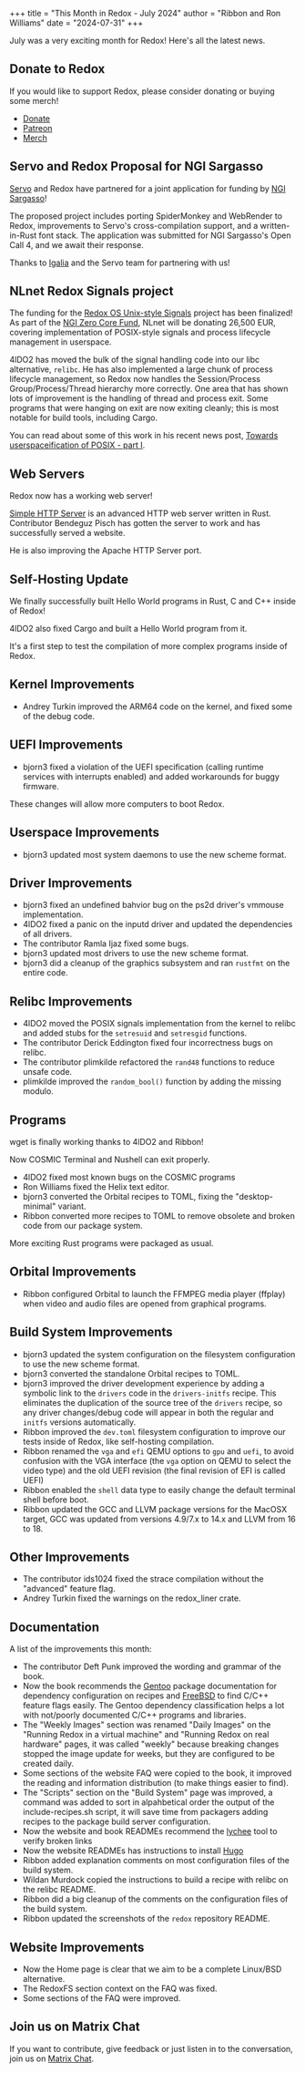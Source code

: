 +++
title = "This Month in Redox - July 2024"
author = "Ribbon and Ron Williams"
date = "2024-07-31"
+++

July was a very exciting month for Redox! Here's all the latest news.

## Donate to Redox

If you would like to support Redox, please consider donating or buying some merch!

- [Donate](https://www.redox-os.org/donate/)
- [Patreon](https://www.patreon.com/redox_os)
- [Merch](https://redox-os.creator-spring.com/)

## Servo and Redox Proposal for NGI Sargasso

[Servo](https://servo.org/) and Redox have partnered for a joint application for funding by [NGI Sargasso](https://ngisargasso.eu/)!

The proposed project includes porting SpiderMonkey and WebRender to Redox,
improvements to Servo's cross-compilation support, and a written-in-Rust font stack.
The application was submitted for NGI Sargasso's Open Call 4, and we await their response.

Thanks to [Igalia](https://www.igalia.com/) and the Servo team for partnering with us!

## NLnet Redox Signals project

The funding for the [Redox OS Unix-style Signals](https://nlnet.nl/project/RedoxOS-Signals/) project has been finalized!
As part of the [NGI Zero Core Fund](https://nlnet.nl/core), NLnet will be donating 26,500 EUR,
covering implementation of POSIX-style signals and process lifecycle management in userspace.

4lDO2 has moved the bulk of the signal handling code into our libc alternative, `relibc`.
He has also implemented a large chunk of process lifecycle management,
so Redox now handles the Session/Process Group/Process/Thread hierarchy more correctly.
One area that has shown lots of improvement is the handling of thread and process exit.
Some programs that were hanging on exit are now exiting cleanly;
this is most notable for build tools, including Cargo.

You can read about some of this work in his recent news post, [Towards userspaceification of POSIX - part I](https://www.redox-os.org/news/kernel-11/).

## Web Servers

Redox now has a working web server!

[Simple HTTP Server](https://github.com/TheWaWaR/simple-http-server) is an advanced HTTP web server written in Rust.
Contributor Bendeguz Pisch has gotten the server to work and has successfully served a website.

He is also improving the Apache HTTP Server port.

## Self-Hosting Update

We finally successfully built Hello World programs in Rust, C and C++ inside of Redox!

4lDO2 also fixed Cargo and built a Hello World program from it.

It's a first step to test the compilation of more complex programs inside of Redox.

## Kernel Improvements

- Andrey Turkin improved the ARM64 code on the kernel, and fixed some of the debug code.

## UEFI Improvements

- bjorn3 fixed a violation of the UEFI specification (calling runtime services with interrupts enabled) and added workarounds for buggy firmware.

These changes will allow more computers to boot Redox.

## Userspace Improvements

- bjorn3 updated most system daemons to use the new scheme format.

## Driver Improvements

- bjorn3 fixed an undefined bahvior bug on the ps2d driver's vmmouse implementation.
- 4lDO2 fixed a panic on the inputd driver and updated the dependencies of all drivers.
- The contributor Ramla Ijaz fixed some bugs.
- bjorn3 updated most drivers to use the new scheme format.
- bjorn3 did a cleanup of the graphics subsystem and ran `rustfmt` on the entire code.

## Relibc Improvements

- 4lDO2 moved the POSIX signals implementation from the kernel to relibc and added stubs for the `setresuid` and `setresgid` functions.
- The contributor Derick Eddington fixed four incorrectness bugs on relibc.
- The contributor plimkilde refactored the `rand48` functions to reduce unsafe code.
- plimkilde improved the `random_bool()` function by adding the missing modulo.

## Programs

wget is finally working thanks to 4lDO2 and Ribbon!

Now COSMIC Terminal and Nushell can exit properly.

- 4lDO2 fixed most known bugs on the COSMIC programs
- Ron Williams fixed the Helix text editor.
- bjorn3 converted the Orbital recipes to TOML, fixing the "desktop-minimal" variant.
- Ribbon converted more recipes to TOML to remove obsolete and broken code from our package system.

More exciting Rust programs were packaged as usual.

## Orbital Improvements

- Ribbon configured Orbital to launch the FFMPEG media player (ffplay) when video and audio files are opened from graphical programs.

## Build System Improvements

- bjorn3 updated the system configuration on the filesystem configuration to use the new scheme format.
- bjorn3 converted the standalone Orbital recipes to TOML.
- bjorn3 improved the driver development experience by adding a symbolic link to the `drivers` code in the `drivers-initfs` recipe.
This eliminates the duplication of the source tree of the `drivers` recipe,
so any driver changes/debug code will appear in both the regular and `initfs` versions automatically.
- Ribbon improved the `dev.toml` filesystem configuration to improve our tests inside of Redox, like self-hosting compilation.
- Ribbon renamed the `vga` and `efi` QEMU options to `gpu` and `uefi`, to avoid confusion with the VGA interface (the `vga` option on QEMU to select the video type) and the old UEFI revision (the final revision of EFI is called UEFI)
- Ribbon enabled the `shell` data type to easily change the default terminal shell before boot.
- Ribbon updated the GCC and LLVM package versions for the MacOSX target, GCC was updated from versions 4.9/7.x to 14.x and LLVM from 16 to 18.

## Other Improvements

- The contributor ids1024 fixed the strace compilation without the "advanced" feature flag.
- Andrey Turkin fixed the warnings on the redox_liner crate.

## Documentation

A list of the improvements this month:

- The contributor Deft Punk improved the wording and grammar of the book.
- Now the book recommends the [Gentoo](https://gentoo.org) package documentation for dependency configuration on recipes and [FreeBSD](https://freebsd.org) to find C/C++ feature flags easily. The Gentoo dependency classification helps a lot with not/poorly documented C/C++ programs and libraries.
- The "Weekly Images" section was renamed "Daily Images" on the "Running Redox in a virtual machine" and "Running Redox on real hardware" pages, it was called "weekly" because breaking changes stopped the image update for weeks, but they are configured to be created daily.
- Some sections of the website FAQ were copied to the book, it improved the reading and information distribution (to make things easier to find).
- The "Scripts" section on the "Build System" page was improved, a command was added to sort in alpahbetical order the output of the include-recipes.sh script, it will save time from packagers adding recipes to the package build server configuration.
- Now the website and book READMEs recommend the [lychee](https://lychee.cli.rs/) tool to verify broken links
- Now the website READMEs has instructions to install [Hugo](https://gohugo.io/)
- Ribbon added explanation comments on most configuration files of the build system.
- Wildan Murdock copied the instructions to build a recipe with relibc on the relibc README.
- Ribbon did a big cleanup of the comments on the configuration files of the build system.
- Ribbon updated the screenshots of the `redox` repository README.

## Website Improvements

- Now the Home page is clear that we aim to be a complete Linux/BSD alternative.
- The RedoxFS section context on the FAQ was fixed.
- Some sections of the FAQ were improved.

## Join us on Matrix Chat

If you want to contribute, give feedback or just listen in to the conversation,
join us on [Matrix Chat](https://matrix.to/#/#redox-join:matrix.org).

